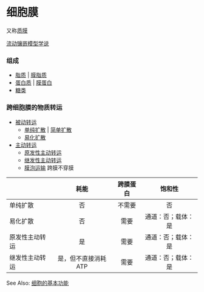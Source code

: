 # 细胞膜

又称[质膜](质膜.md)

[流动镶嵌模型学说](流动镶嵌模型学说.md)

### 组成

- [脂质](脂质.md) | [膜脂质](膜脂质.md)
- [蛋白质](蛋白质.md) | [膜蛋白](膜蛋白.md)
- [糖类](糖类.md)

### 跨细胞膜的物质转运

- [被动转运](被动转运.md)
    - [单纯扩散](单纯扩散.md) | [简单扩散](简单扩散.md)
    - [易化扩散](易化扩散.md)
- [主动转运](主动转运.md)
    - [原发性主动转运](原发性主动转运.md)
    - [继发性主动转运](继发性主动转运.md)
    - [膜泡运输](膜泡运输.md) 跨膜不穿膜

|                |        耗能         | 跨膜蛋白 |       饱和性       |
|----------------|:-------------------:|:--------:|:------------------:|
| 单纯扩散       |         否          |  不需要  |         否         |
| 易化扩散       |         否          |   需要   | 通道：否；载体：是 |
| 原发性主动转运 |         是          |   需要   | 通道：否；载体：是 |
| 继发性主动转运 | 是，但不直接消耗ATP |   需要   | 通道：否；载体：是 |

See Also: [细胞的基本功能](细胞的基本功能.md#细胞膜)
